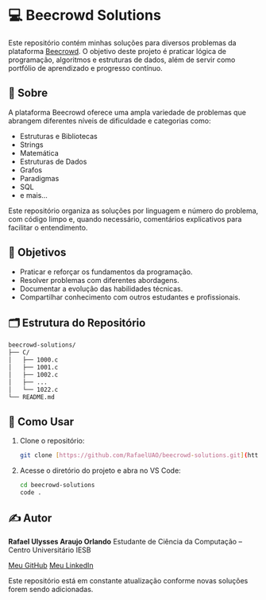 # 💻 Beecrowd Solutions

Este repositório contém minhas soluções para diversos problemas da plataforma [Beecrowd](https://www.beecrowd.com.br). O objetivo deste projeto é praticar lógica de programação, algoritmos e estruturas de dados, além de servir como portfólio de aprendizado e progresso contínuo.


## 📌 Sobre

A plataforma Beecrowd oferece uma ampla variedade de problemas que abrangem diferentes níveis de dificuldade e categorias como:

- Estruturas e Bibliotecas  
- Strings  
- Matemática  
- Estruturas de Dados  
- Grafos  
- Paradigmas  
- SQL  
- e mais...

Este repositório organiza as soluções por linguagem e número do problema, com código limpo e, quando necessário, comentários explicativos para facilitar o entendimento.


## 🧠 Objetivos

- Praticar e reforçar os fundamentos da programação.  
- Resolver problemas com diferentes abordagens.  
- Documentar a evolução das habilidades técnicas.  
- Compartilhar conhecimento com outros estudantes e profissionais.


## 🗂️ Estrutura do Repositório

```bash
beecrowd-solutions/
├── C/
│   ├── 1000.c
│   ├── 1001.c
│   ├── 1002.c
│   ├── ...
│   └── 1022.c
└── README.md
```

## 🚀 Como Usar

1.  Clone o repositório:

    ```bash
    git clone [https://github.com/RafaelUAO/beecrowd-solutions.git](https://github.com/RafaelUAO/beecrowd-solutions.git)
    ```

2.  Acesse o diretório do projeto e abra no VS Code:

    ```bash
    cd beecrowd-solutions
    code .
    ```


## ✍️ Autor

**Rafael Ulysses Araujo Orlando**
Estudante de Ciência da Computação – Centro Universitário IESB

[Meu GitHub](https://github.com/RafaelUAO)
[Meu LinkedIn](https://www.linkedin.com/in/rafael-ulysses-araujo-orlando/)


Este repositório está em constante atualização conforme novas soluções forem sendo adicionadas.